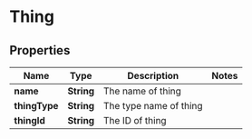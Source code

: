 # Thing

## Properties
Name | Type | Description | Notes
------------ | ------------- | ------------- | -------------
**name** | **String** | The name of thing | 
**thingType** | **String** | The type name of thing | 
**thingId** | **String** | The ID of thing | 
